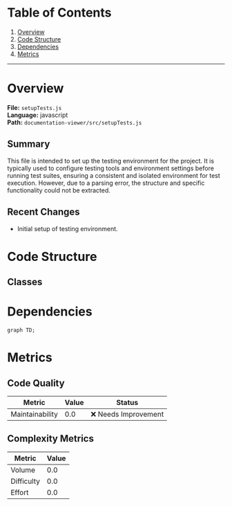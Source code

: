 # Table of Contents

1. [Overview](#overview)
2. [Code Structure](#code-structure)
3. [Dependencies](#dependencies)
4. [Metrics](#metrics)

---

# Overview

**File:** `setupTests.js`  
**Language:** javascript  
**Path:** `documentation-viewer/src/setupTests.js`  

## Summary

This file is intended to set up the testing environment for the project. It is typically used to configure testing tools and environment settings before running test suites, ensuring a consistent and isolated environment for test execution. However, due to a parsing error, the structure and specific functionality could not be extracted.

## Recent Changes

- Initial setup of testing environment.


# Code Structure

## Classes

# Dependencies

```mermaid
graph TD;
```

# Metrics

## Code Quality

| Metric | Value | Status |
|--------|-------|--------|
| Maintainability | 0.0 | ❌ Needs Improvement |
## Complexity Metrics

| Metric | Value |
|--------|--------|
| Volume | 0.0 |
| Difficulty | 0.0 |
| Effort | 0.0 |